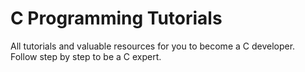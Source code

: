 # C Programming Tutorials  

All tutorials and valuable resources for you to become a C developer.  
Follow step by step to be a C expert.